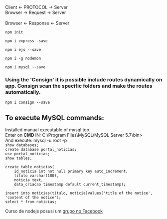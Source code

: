 Client <- PROTOCOL -> Server <br>
	Browser -> Request -> Server <br> 	
	Browser <- Response <- Server

```
npm init
```
```
npm i express -save
```
```
npm i ejs --save
```
```
npm i -g nodemon
```
```
npm i mysql --save
```
### Using the 'Consign' it is possible include routes dynamically on app. Consign scan the specific folders and make the routes automatically.
```
npm i consign --save
```



## To execute MySQL commands:
Installed manual executable of mysql too.<br>
Enter on **CMD** IN: C:\Program Files\MySQL\MySQL Server 5.7\bin> <br>
And execute: mysql -u root -p<br>
`show databases;` <br>
`create database portal_noticias;` <br>
`use portal_noticias;` <br>
`show tables;` <br>
``` 
create table noticias(
	id_noticia int not null primary key auto_increment,
	titulo varchar(100),
	noticia text,
	data_criacao timestamp default current_timestamp);
```
`insert into noticias(titulo, noticia)values('title of the notice', 'content of the notice');`<br>
`select * from noticias;`<br>


Curso de nodejs posusi um [grupo no Facebook](https://www.facebook.com/groups/458536931149217/)